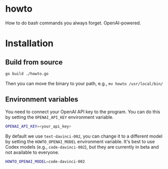 # howto
How to do bash commands you always forget. OpenAI-powered.

# Installation

## Build from source

```bash
go build ./howto.go
```

Then you can move the binary to your path, e.g., `mv howto /usr/local/bin/`

## Environment variables

You need to connect your OpenAI API key to the program. You can do this by setting the `OPENAI_API_KEY` environment variable.

```bash
OPENAI_API_KEY=<your_api_key>
```

By default we use `text-davinci-002`, you can change it to a different model by setting the `HOWTO_OPENAI_MODEL` environment variable. It's best to use Codex models (e.g., `code-davinci-002`), but they are currently in beta and not available to everyone.

```bash
HOWTO_OPENAI_MODEL=code-davinci-002
```
